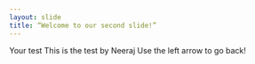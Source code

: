 ```yaml
---
layout: slide
title: “Welcome to our second slide!”
---
```

Your test This is the test by Neeraj
Use the left arrow to go back!
